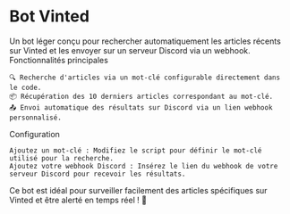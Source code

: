 # Bot Vinted

Un bot léger conçu pour rechercher automatiquement les articles récents sur Vinted et les envoyer sur un serveur Discord via un webhook.
Fonctionnalités principales

    🔍 Recherche d'articles via un mot-clé configurable directement dans le code.
    📦 Récupération des 10 derniers articles correspondant au mot-clé.
    📤 Envoi automatique des résultats sur Discord via un lien webhook personnalisé.

Configuration

    Ajoutez un mot-clé : Modifiez le script pour définir le mot-clé utilisé pour la recherche.
    Ajoutez votre webhook Discord : Insérez le lien du webhook de votre serveur Discord pour recevoir les résultats.

Ce bot est idéal pour surveiller facilement des articles spécifiques sur Vinted et être alerté en temps réel ! 🎯
